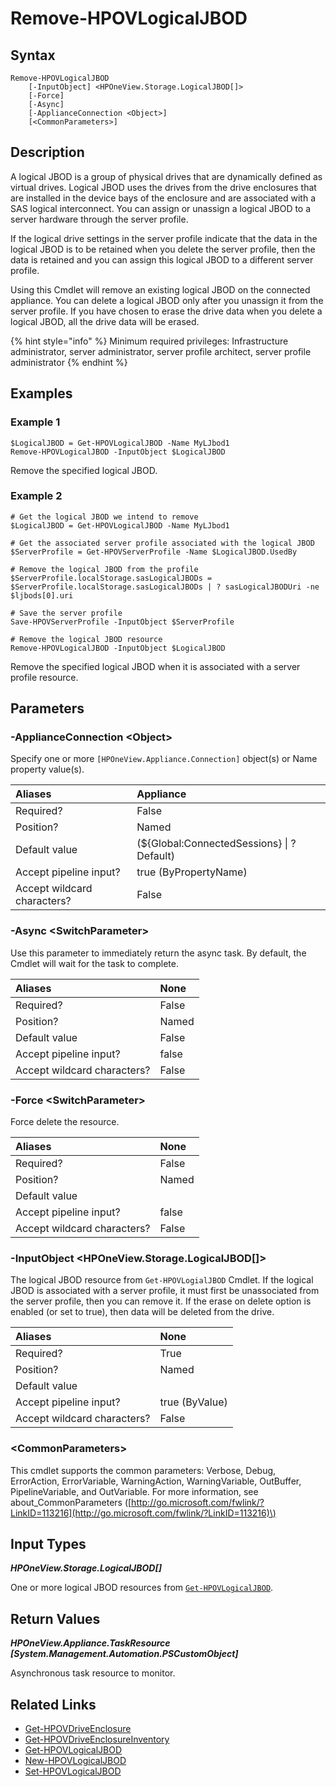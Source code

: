 ﻿---
description: Create a new HPE Synergy Logical JBOD resource.
---

# Remove-HPOVLogicalJBOD

## Syntax

```text
Remove-HPOVLogicalJBOD
    [-InputObject] <HPOneView.Storage.LogicalJBOD[]>
    [-Force]
    [-Async]
    [-ApplianceConnection <Object>]
    [<CommonParameters>]
```

## Description

A logical JBOD is a group of physical drives that are dynamically defined as virtual drives. Logical JBOD uses the drives from the drive enclosures that are installed in the device bays of the enclosure and are associated with a SAS logical interconnect. You can assign or unassign a logical JBOD to a server hardware through the server profile.

If the logical drive settings in the server profile indicate that the data in the logical JBOD is to be retained when you delete the server profile, then the data is retained and you can assign this logical JBOD to a different server profile.

Using this Cmdlet will remove an existing logical JBOD on the connected appliance.  You can delete a logical JBOD only after you unassign it from the server profile. If you have chosen to erase the drive data when you delete a logical JBOD, all the drive data will be erased.

{% hint style="info" %}
Minimum required privileges: Infrastructure administrator, server administrator, server profile architect, server profile administrator
{% endhint %}

## Examples

###  Example 1 

```text
$LogicalJBOD = Get-HPOVLogicalJBOD -Name MyLJbod1
Remove-HPOVLogicalJBOD -InputObject $LogicalJBOD
```

Remove the specified logical JBOD.

###  Example 2 

```text
# Get the logical JBOD we intend to remove
$LogicalJBOD = Get-HPOVLogicalJBOD -Name MyLJbod1

# Get the associated server profile associated with the logical JBOD
$ServerProfile = Get-HPOVServerProfile -Name $LogicalJBOD.UsedBy

# Remove the logical JBOD from the profile
$ServerProfile.localStorage.sasLogicalJBODs = $ServerProfile.localStorage.sasLogicalJBODs | ? sasLogicalJBODUri -ne $ljbods[0].uri

# Save the server profile
Save-HPOVServerProfile -InputObject $ServerProfile

# Remove the logical JBOD resource
Remove-HPOVLogicalJBOD -InputObject $LogicalJBOD
```

Remove the specified logical JBOD when it is associated with a server profile resource.

## Parameters

### -ApplianceConnection &lt;Object&gt;

Specify one or more `[HPOneView.Appliance.Connection]` object(s) or Name property value(s).

| Aliases | Appliance |
| :--- | :--- |
| Required? | False |
| Position? | Named |
| Default value | (${Global:ConnectedSessions} &vert; ? Default) |
| Accept pipeline input? | true (ByPropertyName) |
| Accept wildcard characters? | False |

### -Async &lt;SwitchParameter&gt;

Use this parameter to immediately return the async task.  By default, the Cmdlet will wait for the task to complete.

| Aliases | None |
| :--- | :--- |
| Required? | False |
| Position? | Named |
| Default value | False |
| Accept pipeline input? | false |
| Accept wildcard characters? | False |

### -Force &lt;SwitchParameter&gt;

Force delete the resource.

| Aliases | None |
| :--- | :--- |
| Required? | False |
| Position? | Named |
| Default value |  |
| Accept pipeline input? | false |
| Accept wildcard characters? | False |

### -InputObject &lt;HPOneView.Storage.LogicalJBOD[]&gt;

The logical JBOD resource from `Get-HPOVLogialJBOD` Cmdlet.  If the logical JBOD is associated with a server profile, it must first be unassociated from the server profile, then you can remove it.  If the erase on delete option is enabled (or set to true), then data will be deleted from the drive.

| Aliases | None |
| :--- | :--- |
| Required? | True |
| Position? | Named |
| Default value |  |
| Accept pipeline input? | true (ByValue) |
| Accept wildcard characters? | False |

### &lt;CommonParameters&gt;

This cmdlet supports the common parameters: Verbose, Debug, ErrorAction, ErrorVariable, WarningAction, WarningVariable, OutBuffer, PipelineVariable, and OutVariable. For more information, see about\_CommonParameters \([http://go.microsoft.com/fwlink/?LinkID=113216](http://go.microsoft.com/fwlink/?LinkID=113216)\)

## Input Types

_**HPOneView.Storage.LogicalJBOD[]**_

One or more logical JBOD resources from [`Get-HPOVLogicalJBOD`](get-hpovlogicaljbod.md).

## Return Values

_**HPOneView.Appliance.TaskResource [System.Management.Automation.PSCustomObject]**_

Asynchronous task resource to monitor.

## Related Links

* [Get-HPOVDriveEnclosure](get-hpovdriveenclosure.md)
* [Get-HPOVDriveEnclosureInventory](get-hpovdriveenclosureinventory.md)
* [Get-HPOVLogicalJBOD](get-hpovlogicaljbod.md)
* [New-HPOVLogicalJBOD](new-hpovlogicaljbod.md)
* [Set-HPOVLogicalJBOD](set-hpovlogicaljbod.md)
